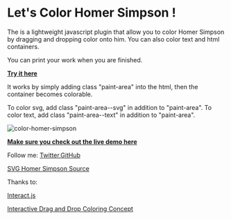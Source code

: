 Let's Color Homer Simpson !
=========


The is a lightweight javascript plugin that allow you to color Homer Simpson by dragging and dropping color onto him. You can also color text and html containers. 

You can print your work when you are finished. 

<strong>[Try it here](http://chloechen.io/color-homer-simpson/)</strong>


It works by simply adding class "paint-area" into the html, then the container becomes colorable. 

To color svg, add class "paint-area--svg" in addition to "paint-area". 
To color text, add class "paint-area--text"
in addition to "paint-area".

![color-homer-simpson](http://chloechen.io/color-homer-simpson/img/homer.png)

<strong>[Make sure you check out the live demo here](http://chloechen.io/color-homer-simpson/)</strong>

Follow me: [Twitter](https://twitter.com/chloechenlei),[GitHub](https://github.com/chloeleichen)

[SVG Homer Simpson Source](https://github.com/In-Loco-Media/svg_geometry/blob/master/spec/svg_geometry/files/homer-simpson.svg)

Thanks to: 

[Interact.js](interactjs.io/)

[Interactive Drag and Drop Coloring Concept](http://tympanus.net/codrops/2015/04/22/interactive-drag-drop-coloring-concept/)


